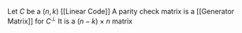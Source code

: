 Let $C$ be a $(n,k)$ [[Linear Code]]
A parity check matrix is a [[Generator Matrix]] for $C^{\bot}$
It is a $(n-k)\times n$ matrix 
